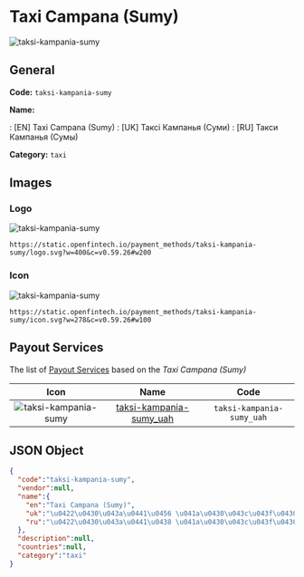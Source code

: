
# Taxi Campana (Sumy) 
![taksi-kampania-sumy](https://static.openfintech.io/payment_methods/taksi-kampania-sumy/logo.svg?w=400&c=v0.59.26#w200)  

## General 
**Code:** `taksi-kampania-sumy` 
 
**Name:** 
 
:	[EN] Taxi Campana (Sumy) 
:	[UK] Таксі Кампанья (Суми) 
:	[RU] Такси Кампанья (Сумы) 
 
**Category:** `taxi` 
 

## Images 

### Logo 
![taksi-kampania-sumy](https://static.openfintech.io/payment_methods/taksi-kampania-sumy/logo.svg?w=400&c=v0.59.26#w200)  

```
https://static.openfintech.io/payment_methods/taksi-kampania-sumy/logo.svg?w=400&c=v0.59.26#w200
```  

### Icon 
![taksi-kampania-sumy](https://static.openfintech.io/payment_methods/taksi-kampania-sumy/icon.svg?w=278&c=v0.59.26#w100)  

```
https://static.openfintech.io/payment_methods/taksi-kampania-sumy/icon.svg?w=278&c=v0.59.26#w100
```  

## Payout Services 
 
The list of [Payout Services](/payout-services/) based on the _Taxi Campana (Sumy)_ 

|Icon|Name|Code| 
|:---:|:---:|:---:| 
|![taksi-kampania-sumy](https://static.openfintech.io/payout_methods/taksi-kampania-sumy/icon.png?w=278&c=v0.59.26#w40) |[taksi-kampania-sumy_uah](/payout-services/taksi-kampania-sumy_uah/)|`taksi-kampania-sumy_uah`| 
 

## JSON Object 

```json
{
  "code":"taksi-kampania-sumy",
  "vendor":null,
  "name":{
    "en":"Taxi Campana (Sumy)",
    "uk":"\u0422\u0430\u043a\u0441\u0456 \u041a\u0430\u043c\u043f\u0430\u043d\u044c\u044f (\u0421\u0443\u043c\u0438)",
    "ru":"\u0422\u0430\u043a\u0441\u0438 \u041a\u0430\u043c\u043f\u0430\u043d\u044c\u044f (\u0421\u0443\u043c\u044b)"
  },
  "description":null,
  "countries":null,
  "category":"taxi"
}
```  
